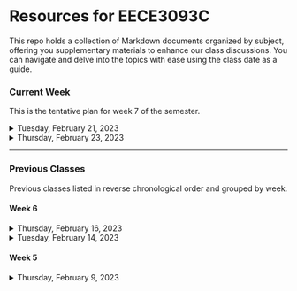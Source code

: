 # Resources for EECE3093C

This repo holds a collection of Markdown documents organized by subject, offering you supplementary materials to enhance our class discussions. You can navigate and delve into the topics with ease using the class date as a guide.

### Current Week 

This is the tentative plan for week 7 of the semester.

<details>
  <summary>Tuesday, February 21, 2023</summary>

  - Complete initial project review for remaining teams.
    <details>
      <summary>list of teams to present</summary>
      
      - Team B
      - Team Voie
      - Team Weather
      - Team Wii Tanks
      
    </details>
  - Discuss and map the [4-layer architecture](./software_engineering_4-layer_architecture.md) to the team project.
  - Discuss the grading rubric for project.
  - Discuss immediate expectations on having:
      - product manager
      - product backlog
      - weekly iteration plan
      - having an issue for all activities
        - issues are assigned to individuals
        - issue comments contain all discussion, this includes capturing in-person conversations.
        - commit messages reference issues
      - every artifact (code, document) in the GitHub repository must be linked to an issue
using one repo per product component

</details>

<details>
  <summary>Thursday, February 23, 2023</summary>

  - GitHub Actions
  - Containerization

</details>

---

### Previous Classes

Previous classes listed in reverse chronological order and grouped by week.

#### Week 6

<details>
  <summary>Thursday, February 16, 2023</summary>
  
  - Initial project review for 21 of 25 teams.
    <details>
      <summary>list of teams who presented</summary>
      
      - Team Orange
      - Team Big Boys
      - Team Blue
      - Team Cybertech
      - Team Du
      - Team Dylan
      - Team Go
      - Team Golden Girls
      - Team Green
      - Team Jam
      - Team Keith
      - Team Lua
      - Team Moncef
      - Team NonToastMakers
      - Team Python
      - Team Red
      - Team Rocket
      - Team Swift
      - Team Over-Under
      - Team Undefined
      - Team Under-the-C
    </details>
</details>

<details>
  <summary>Tuesday, February 14, 2023</summary>

  - Interactive session on using GitHub Project and GitHub Issues.
  - Discussed the relationship between repository, issues, and projects.
  - Briefly discussed the use of GitHub Actions for Windows CI/CD.
  - Announced that semester grading will change to 60% team project and 40% assignments.  The change is a result of moving from 3 team based lab assignments and a final exam to the semester team project. 
</details>
  
#### Week 5

<details>
  <summary>Thursday, February 9, 2023</summary>

  - [GitHub GUI Client](./github_gui_client.md)
  - [Branching Strategies](./branching_strategies.md)

</details>
